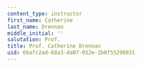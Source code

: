 ```yaml
---
content_type: instructor
first_name: Catherine
last_name: Drennan
middle_initial: ''
salutation: Prof.
title: Prof. Catherine Drennan
uid: 6bafc2ad-68a3-da07-052e-2b8f55296031
---
```

